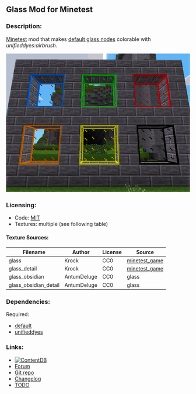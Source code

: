 ## Glass Mod for Minetest

### Description:

[Minetest][] mod that makes [default glass nodes][default] colorable with *unifieddyes:airbrush*.

![screenshot](screenshot.png)

### Licensing:

- Code:     [MIT](LICENSE.txt)
- Textures: multiple (see following table)

#### Texture Sources:

| Filename              | Author      | License | Source                   |
| --------------------- | ----------- | ------- | ------------------------ |
| glass                 | Krock       | CC0     | [minetest_game][default] |
| glass_detail          | Krock       | CC0     | [minetest_game][default] |
| glass_obsidian        | AntumDeluge | CC0     | glass                    |
| glass_obsidian_detail | AntumDeluge | CC0     | glass                    |

### Dependencies:

Required:
- [default][]
- [unifieddyes][]

### Links:

- [![ContentDB](https://content.minetest.net/packages/AntumDeluge/glass/shields/title/)][ContentDB]
- [Forum](https://forum.minetest.net/viewtopic.php?t=18307)
- [Git repo](https://github.com/AntumMT/mod-glass)
- [Changelog](changelog.txt)
- [TODO](TODO.txt)


[Minetest]: http://www.minetest.net/
[ContentDB]: https://content.minetest.net/packages/AntumDeluge/glass/
[default]: https://github.com/minetest/minetest_game/tree/master/mods/default
[unifieddyes]: https://forum.minetest.net/viewtopic.php?t=2178
